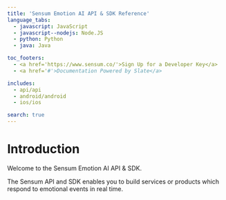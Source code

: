 ```yaml
---
title: 'Sensum Emotion AI API & SDK Reference'
language_tabs:
  - javascript: JavaScript
  - javascript--nodejs: Node.JS
  - python: Python
  - java: Java

toc_footers:
  - <a href='https://www.sensum.co/'>Sign Up for a Developer Key</a>
  - <a href='#'>Documentation Powered by Slate</a>

includes:
  - api/api
  - android/android
  - ios/ios

search: true
---
```


# Introduction

Welcome to the Sensum Emotion AI API & SDK.

The Sensum API and SDK enables you to build services or products which respond to emotional events in real time.

